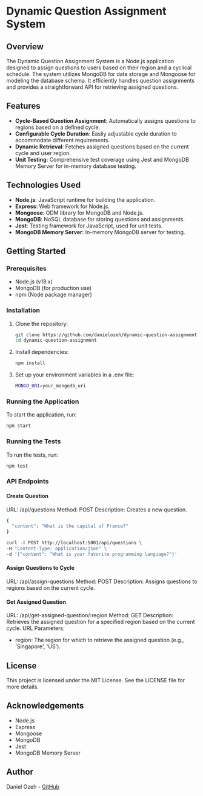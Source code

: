 # Dynamic Question Assignment System

## Overview

The Dynamic Question Assignment System is a Node.js application designed to assign questions to users based on their region and a cyclical schedule. The system utilizes MongoDB for data storage and Mongoose for modeling the database schema. It efficiently handles question assignments and provides a straightforward API for retrieving assigned questions.

## Features

- **Cycle-Based Question Assignment**: Automatically assigns questions to regions based on a defined cycle.
- **Configurable Cycle Duration**: Easily adjustable cycle duration to accommodate different requirements.
- **Dynamic Retrieval**: Fetches assigned questions based on the current cycle and user region.
- **Unit Testing**: Comprehensive test coverage using Jest and MongoDB Memory Server for in-memory database testing.

## Technologies Used

- **Node.js**: JavaScript runtime for building the application.
- **Express**: Web framework for Node.js.
- **Mongoose**: ODM library for MongoDB and Node.js.
- **MongoDB**: NoSQL database for storing questions and assignments.
- **Jest**: Testing framework for JavaScript, used for unit tests.
- **MongoDB Memory Server**: In-memory MongoDB server for testing.

## Getting Started

### Prerequisites

- Node.js (v18.x)
- MongoDB (for production use)
- npm (Node package manager)

### Installation

1. Clone the repository:

   ```bash
   git clone https://github.com/danielozeh/dynamic-question-assignment.git
   cd dynamic-question-assignment
   ```

2. Install dependencies:

   ```bash
   npm install
   ```

3. Set up your environment variables in a .env file:

   ```bash
   MONGO_URI=your_mongodb_uri
   ```

### Running the Application

To start the application, run:

```bash
npm start
```

### Running the Tests

To run the tests, run:

```bash
npm test
```

### API Endpoints

#### Create Question

URL: /api/questions
Method: POST
Description: Creates a new question.
```bash
{
  "content": "What is the capital of France?"
}
```
```bash
curl -X POST http://localhost:5001/api/questions \
-H "Content-Type: application/json" \
-d '{"content": "What is your favorite programming language?"}'
```

#### Assign Questions to Cycle

URL: /api/assign-questions
Method: POST
Description: Assigns questions to regions based on the current cycle.

#### Get Assigned Question

URL: /api/get-assigned-question/:region
Method: GET
Description: Retrieves the assigned question for a specified region based on the current cycle.
URL Parameters:
- region: The region for which to retrieve the assigned question (e.g., 'Singapore', 'US').

## License

This project is licensed under the MIT License. See the LICENSE file for more details.

## Acknowledgements

- Node.js
- Express
- Mongoose
- MongoDB
- Jest
- MongoDB Memory Server

## Author
Daniel Ozeh - [GitHub](https://github.com/danielozeh)